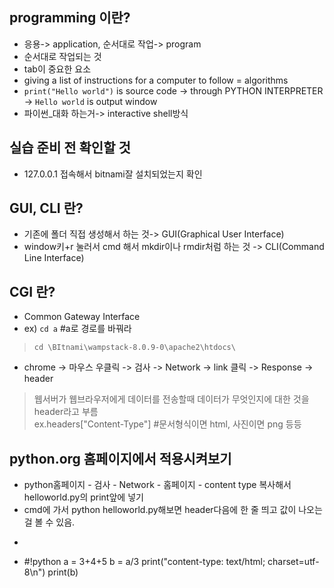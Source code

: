 ## programming 이란?
+ 응용-> application, 순서대로 작업-> program 
+ 순서대로 작업되는 것 
+ tab이 중요한 요소 
+ giving a list of instructions for a computer to follow = algorithms 
+ `print("Hello world")` is source code -> through PYTHON INTERPRETER -> `Hello world` is output window 
+ 파이썬_대화 하는거-> interactive shell방식
## 실습 준비 전 확인할 것 
+ 127.0.0.1 접속해서 bitnami잘 설치되었는지 확인 

## GUI, CLI 란? <br>
+ 기존에 폴더 직접 생성해서 하는 것-> GUI(Graphical User Interface)
+ window키+r 눌러서 cmd 해서 mkdir이나 rmdir처럼 하는 것 -> CLI(Command Line Interface) 

## CGI 란? <br>
+ Common Gateway Interface 
+ ex) `cd a` #a로 경로를 바꿔라 <br>
 > `cd \BItnami\wampstack-8.0.9-0\apache2\htdocs\` <br>
+ chrome -> 마우스 우클릭 -> 검사 -> Network -> link 클릭 -> Response -> header 
 > 웹서버가 웹브라우저에게 데이터를 전송할때 데이터가 무엇인지에 대한 것을 header라고 부름 <br>
 > ex.headers["Content-Type"] #문서형식이면 html, 사진이면 png 등등
## python.org 홈페이지에서 적용시켜보기
+ python홈페이지 - 검사 - Network - 홈페이지 - content type 복사해서 helloworld.py의 print앞에 넣기
+ cmd에 가서 python helloworld.py해보면 header다음에 한 줄 띄고 값이 나오는 걸 볼 수 있음.
+ ```
+ #!python
a = 3+4+5
b = a/3
print("content-type: text/html; charset=utf-8\n")
print(b)
```
 

